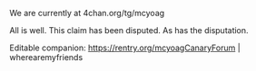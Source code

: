We are currently at 4chan.org/tg/mcyoag

All is well. This claim has been disputed. As has the disputation.


Editable companion: https://rentry.org/mcyoagCanaryForum 	|	wherearemyfriends